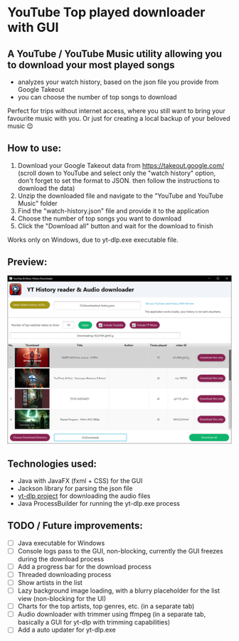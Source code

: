 # YouTube Top played downloader with GUI

## A YouTube / YouTube Music utility allowing you to download your most played songs

- analyzes your watch history, based on the json file you provide from Google Takeout
- you can choose the number of top songs to download

Perfect for trips without internet access, where you still want to bring your favourite music with you. Or just for creating a local backup of your beloved music 😌

## How to use:
1. Download your Google Takeout data from https://takeout.google.com/ (scroll down to YouTube and select only the "watch history" option, don't forget to set the format to JSON. then follow the instructions to download the data)
2. Unzip the downloaded file and navigate to the "YouTube and YouTube Music" folder
3. Find the "watch-history.json" file and provide it to the application
4. Choose the number of top songs you want to download
5. Click the "Download all" button and wait for the download to finish

Works only on Windows, due to yt-dlp.exe executable file.

## Preview:
<img width="1000" src="https://raw.githubusercontent.com/MarosLodnipeguh/yt-top-played-download/master/preview.png" alt="" />

## Technologies used:
- Java with JavaFX (fxml + CSS) for the GUI
- Jackson library for parsing the json file
- [yt-dlp project](https://github.com/yt-dlp/yt-dlp) for downloading the audio files
- Java ProcessBuilder for running the yt-dlp.exe process

## TODO / Future improvements:
- [ ] Java executable for Windows
- [ ] Console logs pass to the GUI, non-blocking, currently the GUI freezes during the download process
- [ ] Add a progress bar for the download process
- [ ] Threaded downloading process
- [ ] Show artists in the list
- [ ] Lazy background image loading, with a blurry placeholder for the list view (non-blocking for the UI)
- [ ] Charts for the top artists, top genres, etc. (in a separate tab)
- [ ] Audio downloader with trimmer using ffmpeg (in a separate tab, basically a GUI for yt-dlp with trimming capabilities)
- [ ] Add a auto updater for yt-dlp.exe
